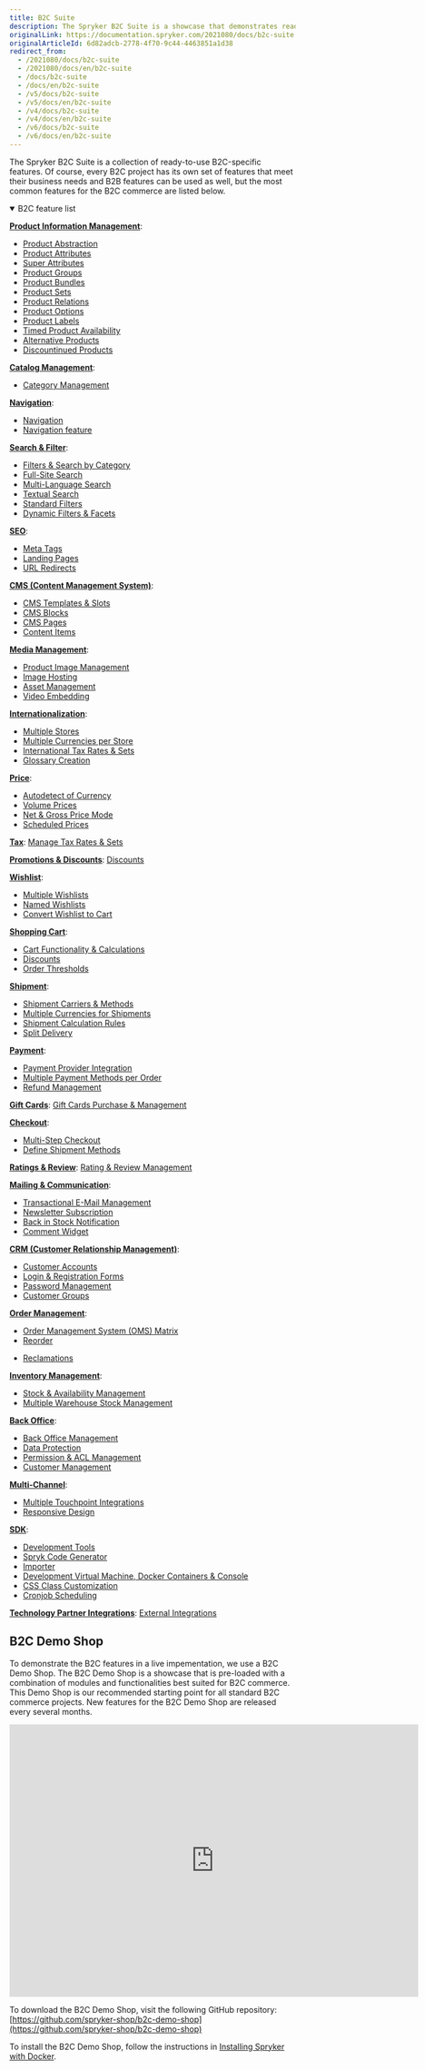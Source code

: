 ```yaml
---
title: B2C Suite
description: The Spryker B2C Suite is a showcase that demonstrates ready-to-use B2C-specific Spryker features in a live implementation.
originalLink: https://documentation.spryker.com/2021080/docs/b2c-suite
originalArticleId: 6d82adcb-2778-4f70-9c44-4463851a1d38
redirect_from:
  - /2021080/docs/b2c-suite
  - /2021080/docs/en/b2c-suite
  - /docs/b2c-suite
  - /docs/en/b2c-suite
  - /v5/docs/b2c-suite
  - /v5/docs/en/b2c-suite
  - /v4/docs/b2c-suite
  - /v4/docs/en/b2c-suite
  - /v6/docs/b2c-suite
  - /v6/docs/en/b2c-suite
---
```


The Spryker B2С Suite is a collection of ready-to-use B2С-specific features. Of course, every B2С project has its own set of features that meet their business needs and B2B features can be used as well, but the most common features for the B2C commerce are listed below.

<details open>
<summary>B2C feature list</summary>

[**Product Information Management**](https://documentation.spryker.com/2021080/docs/product-information-management):

* [Product Abstraction](/docs/scos/user/features/{{page.version}}/product/product-feature-overview/products-overview.html)
* [Product Attributes](/docs/scos/user/features/{{page.version}}/product/product-feature-overview/products-overview.html)
* [Super Attributes](https://documentation.spryker.com/2021080/docs/super-attributes)
* [Product Groups](https://documentation.spryker.com/2021080/docs/product-groups)
* [Product Bundles](https://documentation.spryker.com/2021080/docs/product-bundles)
* [Product Sets](/docs/scos/user/features/{{page.version}}/product-sets/product-sets.html)
* [Product Relations](/docs/scos/user/features/{{page.version}}/product-relations/product-relations.html)
* [Product Options](/docs/scos/user/features/{{page.version}}/product-options/product-options.html)
* [Product Labels](https://documentation.spryker.com/2021080/docs/product-label)
* [Timed Product Availability](https://documentation.spryker.com/2021080/docs/product-ttl)
* [Alternative Products](https://documentation.spryker.com/2021080/docs/alternative-products)
* [Discountinued Products](https://documentation.spryker.com/2021080/docs/discontinued-products)

[**Catalog Management**](/docs/scos/user/features/{{page.version}}/catalog.html):

* [Category Management](https://documentation.spryker.com/2021080/docs/category-management)
<!---* [Product to Category Association](https://documentation.spryker.com/2021080/docs/product-to-category-association)
* [Category Hierarchy](https://documentation.spryker.com/2021080/docs/define-category-hierarchy)
* [Product Catalog Management](https://documentation.spryker.com/2021080/docs/product-catalog-management)-->

[**Navigation**](https://documentation.spryker.com/2021080/docs/navigation):

* [Navigation](https://documentation.spryker.com/2021080/docs/en/navigation)
* [Navigation feature](https://documentation.spryker.com/2021080/docs/en/navigation)


[**Search & Filter**](https://documentation.spryker.com/2021080/docs/search-filter):

* [Filters & Search by Category](/docs/scos/user/features/{{page.version}}/search/search-feature-overview/category-filters-overview.html)
* [Full-Site Search](/docs/scos/user/features/{{page.version}}/search/search.html)
* [Multi-Language Search](/docs/scos/user/features/{{page.version}}/search/search.html)
* [Textual Search](/docs/scos/user/features/{{page.version}}/search/search.html)
* [Standard Filters](/docs/scos/user/features/{{page.version}}/search/search-feature-overview/standard-filters-overview.html)
* [Dynamic Filters & Facets](https://documentation.spryker.com/2021080/docs/dynamic-filter-facets)

[**SEO**](https://documentation.spryker.com/2021080/docs/seo):

* [Meta Tags](https://documentation.spryker.com/2021080/docs/seo)
* [Landing Pages](https://documentation.spryker.com/2021080/docs/seo)
* [URL Redirects](/docs/scos/user/features/{{page.version}}/spryker-core/spryker-core-feature-overview/url-redirects-overview.html)

[**CMS (Content Management System)**](/docs/scos/user/features/{{page.version}}/cms/cms.html):

* [CMS Templates & Slots](/docs/scos/user/features/{{page.version}}/cms/cms-feature-overview/templates-and-slots-overview.html)
* [CMS Blocks](/docs/scos/user/features/{{page.version}}/cms/cms.html-block)
* [CMS Pages](/docs/scos/user/features/{{page.version}}/cms/cms.html-page)
* [Content Items](https://documentation.spryker.com/2021080/docs/content-items)

[**Media Management**](/docs/scos/user/features/{{page.version}}/file-manager/file-manager.html):

* [Product Image Management](/docs/scos/user/features/{{page.version}}/product/product-feature-overview/product-images-overview.html)
* [Image Hosting](/docs/scos/user/features/{{page.version}}/product/product-feature-overview/product-images-overview.html)
* [Asset Management](/docs/scos/user/features/{{page.version}}/file-manager/file-manager-feature-overview/asset-management.html)
* [Video Embedding](/docs/scos/user/features/{{page.version}}/file-manager/file-manager.html)

[**Internationalization**](https://documentation.spryker.com/2021080/docs/internationalization):

* [Multiple Stores](/docs/scos/dev/tutorials-and-howtos/{{page.version}}/howtos/howto-set-up-multiple-stores.html)
* [Multiple Currencies per Store](/docs/scos/dev/back-end-development/zed/data-manipulation/datapayload-conversion/multiple-currencies-per-store-configuration.html)
* [International Tax Rates & Sets](https://documentation.spryker.com/2021080/docs/international-tax-rates-sets)
* [Glossary Creation](/docs/scos/user/user-guides/{{page.version}}/back-office-user-guide/administration/glossary/managing-glossary.html)

[**Price**](/docs/scos/user/features/{{page.version}}/prices/prices-feature-overview/prices-overview.html):

* [Autodetect of Currency](/docs/scos/user/features/{{page.version}}/prices/prices-feature-overview/prices-overview.html)
* [Volume Prices](/docs/scos/user/features/{{page.version}}/prices/prices-feature-overview/volume-prices-overview.html)
* [Net & Gross Price Mode](/docs/scos/dev/back-end-development/zed/data-manipulation/datapayload-conversion/net-and-gross-prices-management.html)
* [Scheduled Prices](https://documentation.spryker.com/2021080/docs/scheduled-prices)

[**Tax**](/docs/scos/user/features/{{page.version}}/tax/tax.html):
[Manage Tax Rates & Sets](/docs/scos/user/features/{{page.version}}/tax/tax.html)

[**Promotions & Discounts**](/docs/scos/user/features/{{page.version}}/promotions-and-discounts/promotions-and-discounts.html):
[Discounts](/docs/scos/user/features/{{page.version}}/promotions-and-discounts/promotions-and-discounts.html)

[**Wishlist**](/docs/scos/user/features/{{page.version}}/wishlist-feature-overview.html):

* [Multiple Wishlists](/docs/scos/user/features/{{page.version}}/wishlist-feature-overview.html)
* [Named Wishlists](/docs/scos/user/features/{{page.version}}/wishlist-feature-overview.html)
* [Convert Wishlist to Cart](/docs/scos/user/features/{{page.version}}/wishlist-feature-overview.html#converting-wishlist-to-cart)

[**Shopping Cart**](/docs/scos/user/features/{{site.ersion}}/cart-feature-overview/cart-feature-overview.html):

* [Cart Functionality & Calculations](/docs/scos/user/features/{{site.ersion}}/cart-feature-overview/cart-feature-overview.html)
* [Discounts](/docs/scos/user/features/{{page.version}}/promotions-and-discounts/promotions-and-discounts-feature-overview.html)
* [Order Thresholds](/docs/scos/user/features/{{page.version}}/checkout/checkout-feature-overview/order-thresholds.html)

[**Shipment**](https://documentation.spryker.com/2021080/docs/shipment):

* [Shipment Carriers & Methods](https://documentation.spryker.com/2021080/docs/shipment-carriers-methods)
* [Multiple Currencies for Shipments](/docs/scos/user/features/{{page.version}}/shipment/shipment-feature-overview.html)
* [Shipment Calculation Rules](https://documentation.spryker.com/2021080/docs/shipment-calculation-rules)
* [Split Delivery](https://documentation.spryker.com/2021080/docs/split-delivery)

[**Payment**](https://documentation.spryker.com/2021080/docs/payments):

* [Payment Provider Integration](https://documentation.spryker.com/2021080/docs/payments-provider-integration)
* [Multiple Payment Methods per Order](https://documentation.spryker.com/2021080/docs/payments-methods-overview)
* [Refund Management](/docs/scos/user/features/{{page.version}}/refunds-feature-overview.html)

[**Gift Cards**](https://documentation.spryker.com/2021080/docs/gift-card):
[Gift Cards Purchase & Management](https://documentation.spryker.com/2021080/docs/gift-card-purchase-management-201907)

[**Checkout**](/docs/scos/user/features/{{page.version}}/checkout/checkout.html):

* [Multi-Step Checkout](/docs/scos/user/features/{{page.version}}/checkout/checkout-feature-overview/multi-step-checkout.html)
* [Define Shipment Methods](/docs/scos/user/features/{{page.version}}/shipment/shipment.html)

[**Ratings & Review**](https://documentation.spryker.com/2021080/docs/rating-reviews):
[Rating & Review Management](https://documentation.spryker.com/2021080/docs/rating-revew-management)

[**Mailing & Communication**](https://documentation.spryker.com/2021080/docs/mailing-notifications):

* [Transactional E-Mail Management](https://documentation.spryker.com/2021080/docs/transactional-email-management)
* [Newsletter Subscription](https://documentation.spryker.com/2021080/docs/newsletter-subscription)
* [Back in Stock Notification](https://documentation.spryker.com/2021080/docs/availability-notification)
* [Comment Widget](https://documentation.spryker.com/2021080/docs/comments)

[**CRM (Customer Relationship Management)**](/docs/scos/user/features/{{page.version}}/customer-account-management/customer-account-management.html):

* [Customer Accounts](/docs/scos/user/features/{{page.version}}/customer-account-management/customer-account-management.html)
* [Login & Registration Forms](/docs/scos/user/features/{{page.version}}/customer-account-management/customer-account-management-feature-overview/customer-registration-overview.html)
* [Password Management](/docs/scos/user/features/{{page.version}}/customer-account-management/customer-account-management-feature-overview/password-management-overview.html)
* [Customer Groups](/docs/scos/user/features/{{page.version}}/customer-account-management/customer-account-management-feature-overview/customer-groups-overview.html)

[**Order Management**](/docs/scos/user/features/{{page.version}}/order-management/order-management.html):

* [Order Management System (OMS) Matrix](/docs/scos/user/features/{{page.version}}/order-management/oms-order-management-system-matrix.html)
* [Reorder](/docs/scos/user/features/{{page.version}}/reorder-feature-overview.html)
<!---* [Order Processing](https://documentation.spryker.com/2021080/docs/order-processing)-->
* [Reclamations](https://documentation.spryker.com/2021080/docs/reclamations)

[**Inventory Management**](https://documentation.spryker.com/2021080/docs/inventory-management):

* [Stock & Availability Management](https://documentation.spryker.com/2021080/docs/inventory-management)
* [Multiple Warehouse Stock Management](https://documentation.spryker.com/2021080/docs/multiple-warehouse-stock)

[**Back Office**](https://documentation.spryker.com/2021080/docs/back-office):

* [Back Office Management](/docs/scos/user/features/{{page.version}}/spryker-core-back-office/spryker-core-back-office.html)
* [Data Protection](https://documentation.spryker.com/2021080/docs/data-protection)
* [Permission & ACL Management](https://documentation.spryker.com/2021080/docs/permission-acl-management)
* [Customer Management](/docs/scos/user/features/{{page.version}}/customer-account-management/customer-account-management.html)

[**Multi-Channel**](/docs/scos/user/features/{{page.version}}/multi-channel/multi-channel.html):

* [Multiple Touchpoint Integrations](/docs/scos/user/features/{{page.version}}/multi-channel/multi-channel.html)
* [Responsive Design](/docs/scos/user/features/{{page.version}}/multi-channel/multi-channel.html)

[**SDK**](/docs/scos/dev/sdk/{{page.version}}/development.html):

* [Development Tools](/docs/scos/dev/sdk/{{page.version}}/development.html-tools)
* [Spryk Code Generator](/docs/scos/dev/sdk/{{page.version}}/development-tools/spryk-code-generator.html)
* [Importer](/docs/scos/dev/sdk/{{page.version}}/data-import.html)
* [Development Virtual Machine, Docker Containers & Console](/docs/scos/dev/sdk/{{page.version}}/development-virtual-machine-docker-containers-and-console.html)
* [CSS Class Customization](/docs/scos/dev/front-end-development/yves/atomic-frontend/atomic-front-end-general-overview.html)
* [Cronjob Scheduling](/docs/scos/dev/sdk/{{page.version}}/cronjob-scheduling.html)

[**Technology Partner Integrations**](https://documentation.spryker.com/2021080/docs/integrating-technology-partners):
[External Integrations](/docs/scos/dev/technology-partners/{{page.version}}/technology-partner-integration.html)
<br>
</details>

## B2C Demo Shop
To demonstrate the B2C features in a live impementation, we use a B2C Demo Shop. The B2C Demo Shop is a showcase that is pre-loaded with a combination of modules and functionalities best suited for B2C commerce. This Demo Shop is our recommended starting point for all standard B2C commerce projects. New features for the B2C Demo Shop are released every several months.

<iframe src="https://fast.wistia.net/embed/iframe/e169fy8miw" title="B2C Demo Shop Overview" allowtransparency="true" frameborder="0" scrolling="no" class="wistia_embed" name="wistia_embed" allowfullscreen="0" mozallowfullscreen="0" webkitallowfullscreen="0" oallowfullscreen="0" msallowfullscreen="0" width="720" height="480"></iframe>

To download the B2C Demo Shop, visit the following GitHub repository: [https://github.com/spryker-shop/b2c-demo-shop](https://github.com/spryker-shop/b2c-demo-shop)

To install the B2C Demo Shop, follow the instructions in [Installing Spryker with Docker](/docs/dev/setup/installing-spryker-with-docker/installing-spryker-with-docker.html).
